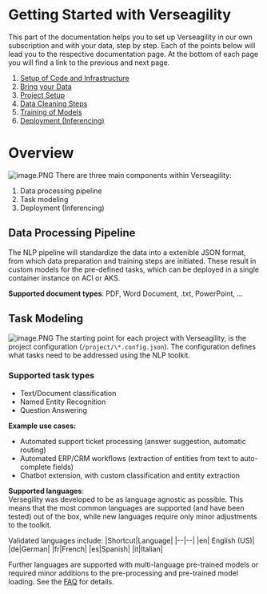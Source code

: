 # Getting Started with Verseagility
This part of the documentation helps you to set up Verseagility in our own subscription and with your data, step by step. Each of the points below will lead you to the respective documentation page. At the bottom of each page you will find a link to the previous and next page.

1. [Setup of Code and Infrastructure](01%20-%20Setup%20of%20Code%20and%20Infrastructure.md)
2. [Bring your Data](02%20-%20Bring%20your%20Data.md)
3. [Project Setup](03%20-%20Project%20Setup.md)
4. [Data Cleaning Steps](04%20-%20Data%20Cleaning%20Steps.md)
5. [Training of Models](05%20-%20Training%20of%20Models.md)
6. [Deployment (Inferencing)](06%20-%20Deployment.md)

# Overview
![image.PNG](../.attachments/architecture-verseagility-v1-2.PNG)
There are three main components within Verseagility:
1. Data processing pipeline
2. Task modeling
3. Deployment (Inferencing)

## Data Processing Pipeline
The NLP pipeline will standardize the data into a extenible JSON format, from which data preparation and training steps are initiated. These result in custom models for the pre-defined tasks, which can be deployed in a single container instance on ACI or AKS.

**Supported document types**: PDF, Word Document, .txt, PowerPoint, ...

## Task Modeling
![image.PNG](../.attachments/mlflow-verseagility-v1.PNG)
The starting point for each project with Verseagility, is the project configuration (`/project/\*.config.json`). The configuration defines what tasks need to be addressed using the NLP toolkit.

### Supported task types
- Text/Document classification
- Named Entity Recognition
- Question Answering

**Example use cases:**
- Automated support ticket processing (answer suggestion, automatic routing)
- Automated ERP/CRM workflows (extraction of entities from text to auto-complete fields)
- Chatbot extension, with custom classification and entity extraction

**Supported languages**:<br>
Versegility was developed to be as language agnostic as possible. This means that the most common languages are supported (and have been tested) out of the box, while new languages require only minor adjustments to the toolkit.

Validated languages include:
|Shortcut|Language|
|--|--|
|en| English (US)|
|de|German|
|fr|French|
|es|Spanish|
|it|Italian|

Further languages are supported with multi-language pre-trained models or required minor additions to the pre-processing and pre-trained model loading. See the [FAQ](FAQ.md) for details.
